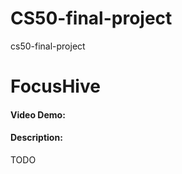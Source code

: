 # CS50-final-project
cs50-final-project
# FocusHive
#### Video Demo:  <URL HERE>
#### Description:
TODO
